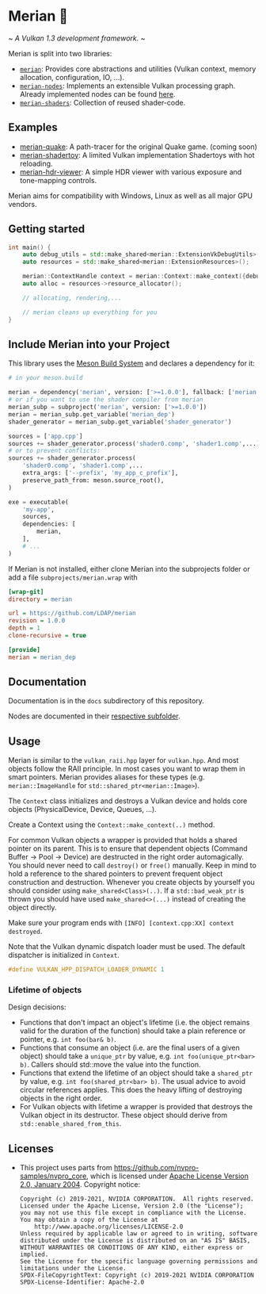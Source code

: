 # Merian 🎨

~ _A *Vulkan 1.3* development framework._ ~


Merian is split into two libraries:

 - [`merian`](https://github.com/LDAP/merian/tree/main/include/merian): Provides core abstractions and utilities (Vulkan context, memory allocation, configuration, IO, ...).
 - [`merian-nodes`](https://github.com/LDAP/merian/tree/main/include/merian-nodes): Implements an extensible Vulkan processing graph. Already implemented nodes can be found [here](https://github.com/LDAP/merian/tree/main/include/merian-nodes/nodes).
 - [`merian-shaders`](https://github.com/LDAP/merian/tree/main/include/merian-shaders): Collection of reused shader-code.

## Examples

- [merian-quake](https://github.com/LDAP/merian-quake-rt): A path-tracer for the original Quake game. (coming soon)
- [merian-shadertoy](https://github.com/LDAP/merian-shadertoy): A limited Vulkan implementation Shadertoys with hot reloading.
- [merian-hdr-viewer](https://github.com/LDAP/merian-hdr-viewer): A simple HDR viewer with various exposure and tone-mapping controls.

Merian aims for compatibility with Windows, Linux as well as all major GPU vendors.

## Getting started

```c++
int main() {
    auto debug_utils = std::make_shared<merian::ExtensionVkDebugUtils>(false);
    auto resources = std::make_shared<merian::ExtensionResources>();

    merian::ContextHandle context = merian::Context::make_context({debug_utils, resources}, "merian");
    auto alloc = resources->resource_allocator();

    // allocating, rendering,...

    // merian cleans up everything for you
}    
```

## Include Merian into your Project

This library uses the [Meson Build System](https://mesonbuild.com/) and declares a dependency for it:

``` py
# in your meson.build

merian = dependency('merian', version: ['>=1.0.0'], fallback: ['merian', 'merian_dep'])
# or if you want to use the shader compiler from merian
merian_subp = subproject('merian', version: ['>=1.0.0'])
merian = merian_subp.get_variable('merian_dep')
shader_generator = merian_subp.get_variable('shader_generator')

sources = ['app.cpp']
sources += shader_generator.process('shader0.comp', 'shader1.comp',...)
# or to prevent conflicts:
sources += shader_generator.process(
    'shader0.comp', 'shader1.comp',...
    extra_args: ['--prefix', 'my_app_c_prefix'],
    preserve_path_from: meson.source_root(),
)

exe = executable(
    'my-app',
    sources,
    dependencies: [
        merian,
    ],
    # ...
)


```

If Merian is not installed, either clone Merian into the subprojects folder or add a file `subprojects/merian.wrap` with

```ini
[wrap-git]
directory = merian

url = https://github.com/LDAP/merian
revision = 1.0.0
depth = 1
clone-recursive = true

[provide]
merian = merian_dep
```

## Documentation

Documentation is in the `docs` subdirectory of this repository.

Nodes are documented in their [respective subfolder](https://github.com/LDAP/merian/tree/main/src/merian-nodes/nodes).

## Usage

Merian is similar to the `vulkan_raii.hpp` layer for `vulkan.hpp`. And most objects follow the RAII principle. In most cases you want to wrap them in smart pointers.
Merian provides aliases for these types (e.g. `merian::ImageHandle` for `std::shared_ptr<merian::Image>`).

The `Context` class initializes and destroys a Vulkan device and holds core objects (PhysicalDevice, Device, Queues, ...).

Create a Context using the `Context::make_context(..)` method.

For common Vulkan objects a wrapper is provided that holds a shared pointer on its parent.
This is to ensure that dependent objects (Command Buffer → Pool → Device) are destructed in the right order automagically.
You should never need to call `destroy()` or `free()` manually.
Keep in mind to hold a reference to the shared pointers to prevent frequent object construction and destruction.
Whenever you create objects by yourself you should consider using `make_shared<Class>(..)`.
If a `std::bad_weak_ptr` is thrown you should have used `make_shared<>(...)` instead of creating the object directly.

Make sure your program ends with `[INFO] [context.cpp:XX] context destroyed`.

Note that the Vulkan dynamic dispatch loader must be used. The default dispatcher is initialized in `Context`.

```c++
#define VULKAN_HPP_DISPATCH_LOADER_DYNAMIC 1
```

### Lifetime of objects

Design decisions:

- Functions that don't impact an object's lifetime (i.e. the object remains valid for the duration of the function) should take a plain reference or pointer, e.g. `int foo(bar& b)`.
- Functions that consume an object (i.e. are the final users of a given object) should take a `unique_ptr` by value, e.g. `int foo(unique_ptr<bar> b)`. Callers should std::move the value into the function.
- Functions that extend the lifetime of an object should take a `shared_ptr` by value, e.g. `int foo(shared_ptr<bar> b)`. The usual advice to avoid circular references applies. This does the heavy lifting of destroying objects in the right order.
- For Vulkan objects with lifetime a wrapper is provided that destroys the Vulkan object in its destructor.
  These object should derive from `std::enable_shared_from_this`.


## Licenses

- This project uses parts from https://github.com/nvpro-samples/nvpro_core, which is licensed under [Apache License Version 2.0, January 2004](https://github.com/nvpro-samples/nvpro_core/blob/master/LICENSE). Copyright notice:
    ```
    Copyright (c) 2019-2021, NVIDIA CORPORATION.  All rights reserved.
    Licensed under the Apache License, Version 2.0 (the "License");
    you may not use this file except in compliance with the License.
    You may obtain a copy of the License at
        http://www.apache.org/licenses/LICENSE-2.0
    Unless required by applicable law or agreed to in writing, software
    distributed under the License is distributed on an "AS IS" BASIS,
    WITHOUT WARRANTIES OR CONDITIONS OF ANY KIND, either express or implied.
    See the License for the specific language governing permissions and
    limitations under the License.
    SPDX-FileCopyrightText: Copyright (c) 2019-2021 NVIDIA CORPORATION
    SPDX-License-Identifier: Apache-2.0
    ```
